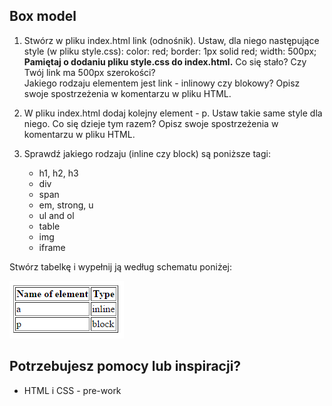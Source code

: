 ## Box model
1. Stwórz w pliku index.html link (odnośnik). Ustaw, dla niego następujące style (w pliku style.css):
  color: red;  border: 1px solid red; width: 500px;  
  **Pamiętaj o dodaniu pliku style.css do index.html.** Co się stało? Czy Twój link ma 500px szerokości?  
Jakiego rodzaju elementem jest link  - inlinowy czy blokowy? Opisz swoje spostrzeżenia w komentarzu w pliku HTML.

2. W pliku index.html dodaj kolejny element - p. Ustaw takie same style dla niego. Co się dzieje tym razem? Opisz swoje spostrzeżenia w komentarzu w pliku HTML.

3. Sprawdź jakiego rodzaju  (inline czy block) są poniższe tagi:

    * h1, h2, h3
    * div
    * span
    * em, strong, u
    * ul and ol
    * table
    * img
    * iframe

Stwórz tabelkę i wypełnij ją według schematu poniżej:

 ![List of characters](images/box_model.png)

## Potrzebujesz pomocy lub inspiracji?
* HTML i CSS - pre-work
